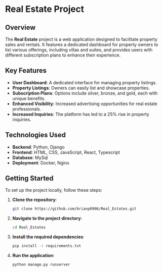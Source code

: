 # Real Estate Project

## Overview

The **Real Estate** project is a web application designed to facilitate property sales and rentals. It features a dedicated dashboard for property owners to list various offerings, including villas and suites, and provides users with different subscription plans to enhance their experience.

## Key Features

- **User Dashboard**: A dedicated interface for managing property listings.
- **Property Listings**: Owners can easily list and showcase properties.
- **Subscription Plans**: Options include silver, bronze, and gold, each with unique benefits.
- **Enhanced Visibility**: Increased advertising opportunities for real estate professionals.
- **Increased Inquiries**: The platform has led to a 25% rise in property inquiries.

## Technologies Used

- **Backend**: Python, Django
- **Frontend**: HTML, CSS, JavaScript, React, Typescript
- **Database**: MySql
- **Deployment**: Docker, Nginx

## Getting Started

To set up the project locally, follow these steps:

1. **Clone the repository**:
   ```bash
   git clone https://github.com/brianp0906/Real_Estates.git
   ```
2. **Navigate to the project directory**:
   ```bash
   cd Real_Estates
   ```
3. **Install the required dependencies**:
   ```bash
   pip install -r requirements.txt
   ```
4. **Run the application**:
   ```bash
   python manage.py runserver
   ```





